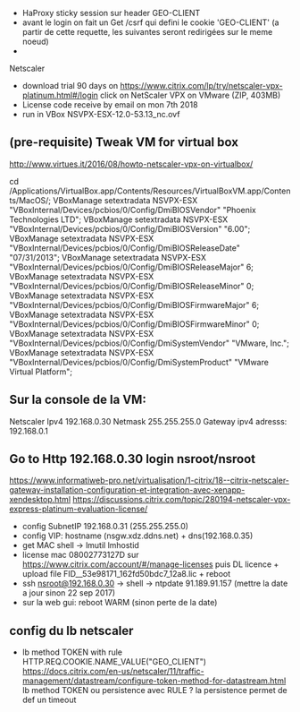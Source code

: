 - HaProxy sticky session sur header GEO-CLIENT
- avant le login on fait un Get /csrf qui defini le cookie 'GEO-CLIENT' (a partir de cette requette, les suivantes seront redirigées sur le meme noeud)
- 


Netscaler
- download trial 90 days on https://www.citrix.com/lp/try/netscaler-vpx-platinum.html#/login click on NetScaler VPX on VMware (ZIP, 403MB)
- License code receive by email on mon 7th 2018
- run in VBox NSVPX-ESX-12.0-53.13_nc.ovf 


## (pre-requisite) Tweak VM for virtual box
http://www.virtues.it/2016/08/howto-netscaler-vpx-on-virtualbox/

cd /Applications/VirtualBox.app/Contents/Resources/VirtualBoxVM.app/Contents/MacOS/;
VBoxManage setextradata NSVPX-ESX "VBoxInternal/Devices/pcbios/0/Config/DmiBIOSVendor" "Phoenix Technologies LTD";
VBoxManage setextradata NSVPX-ESX "VBoxInternal/Devices/pcbios/0/Config/DmiBIOSVersion" "6.00";
VBoxManage setextradata NSVPX-ESX "VBoxInternal/Devices/pcbios/0/Config/DmiBIOSReleaseDate" "07/31/2013";
VBoxManage setextradata NSVPX-ESX "VBoxInternal/Devices/pcbios/0/Config/DmiBIOSReleaseMajor" 6;
VBoxManage setextradata NSVPX-ESX "VBoxInternal/Devices/pcbios/0/Config/DmiBIOSReleaseMinor" 0;
VBoxManage setextradata NSVPX-ESX "VBoxInternal/Devices/pcbios/0/Config/DmiBIOSFirmwareMajor" 6;
VBoxManage setextradata NSVPX-ESX "VBoxInternal/Devices/pcbios/0/Config/DmiBIOSFirmwareMinor" 0;
VBoxManage setextradata NSVPX-ESX "VBoxInternal/Devices/pcbios/0/Config/DmiSystemVendor" "VMware, Inc.";
VBoxManage setextradata NSVPX-ESX "VBoxInternal/Devices/pcbios/0/Config/DmiSystemProduct" "VMware Virtual Platform";

## Sur la console de la VM:
Netscaler Ipv4 192.168.0.30
Netmask 255.255.255.0
Gateway ipv4 adresss: 192.168.0.1

## Go to Http 192.168.0.30 login nsroot/nsroot
https://www.informatiweb-pro.net/virtualisation/1-citrix/18--citrix-netscaler-gateway-installation-configuration-et-integration-avec-xenapp-xendesktop.html
https://discussions.citrix.com/topic/280194-netscaler-vpx-express-platinum-evaluation-license/
- config SubnetIP 192.168.0.31  (255.255.255.0)
- config VIP: hostname (nsgw.xdz.ddns.net) + dns(192.168.0.35)
- get MAC shell -> lmutil lmhostid 
- license mac 08002773127D sur https://www.citrix.com/account/#/manage-licenses puis DL licence + upload file FID__53e98171_162fd50bdc7_12a8.lic  + reboot
- ssh nsroot@192.168.0.30 -> shell -> ntpdate 91.189.91.157 (mettre la date a jour sinon 22 sep 2017)
- sur la web gui: reboot WARM (sinon perte de la date)


## config du lb netscaler
- lb method TOKEN with rule HTTP.REQ.COOKIE.NAME_VALUE("GEO_CLIENT")
https://docs.citrix.com/en-us/netscaler/11/traffic-management/datastream/configure-token-method-for-datastream.html
lb method TOKEN ou persistence avec RULE ?  la persistence permet de def un timeout

